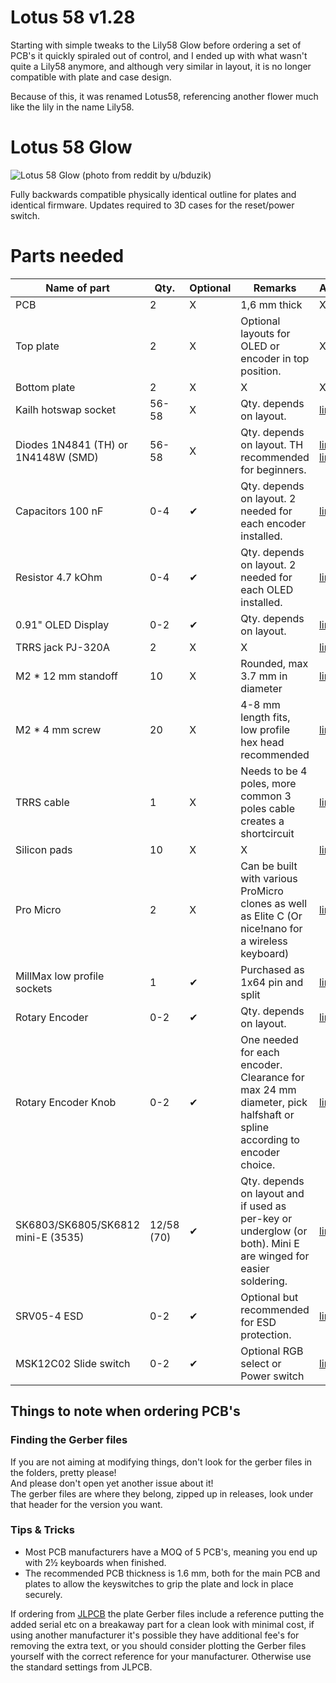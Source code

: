 # Lotus 58 v1.28

Starting with simple tweaks to the Lily58 Glow before ordering a set of PCB's it quickly spiraled out of control, and I ended up with what wasn't quite a Lily58 anymore, and although very similar in layout, it is no longer compatible with plate and case design. 

Because of this, it was renamed Lotus58, referencing another flower much like the lily in the name Lily58.

# Lotus 58 Glow

![Lotus 58 Glow](https://preview.redd.it/7apgomy67qf61.jpg?width=4032&format=pjpg&auto=webp&s=ce1f045339149a99311582d44b458c88c2b167a3)
(photo from reddit by u/bduzik)



Fully backwards compatible physically identical outline for plates and identical firmware. Updates required to 3D cases for the reset/power switch.


# Parts needed



| Name of part | Qty. | Optional | Remarks | Aliexpress |
| ------------ | ---- | -------- | ------- | --------------- |
| PCB          | 2    | X        | 1,6 mm thick | X           |
| Top plate         | 2 | X        | Optional layouts for OLED or encoder in top position. | X |
| Bottom plate         | 2 | X        | X | X |
| Kailh hotswap socket | 56-58 | X | Qty. depends on layout. | [link](https://www.aliexpress.com/item/-/4001051840976.html?spm=a2g0s.8937460.0.0.6f132e0eKYB5RQ&_ga=2.174414626.1036705865.1612730332-979734211.1611132916&_gac=1.119713146.1611132916.CjwKCAiAxp-ABhALEiwAXm6IyZF-HtTdP3MQioG5GOxLvsaJfBbhqTGIQbmV0LXKDx2MZSDJJJTbaBoCPkoQAvD_BwE) |
| Diodes 1N4841 (TH) or 1N4148W (SMD) | 56-58 | X | Qty. depends on layout. TH recommended for beginners. | [link(TH)](https://www.aliexpress.com/item/HOT-SELL-100-PCS-1N4148-DO-35-IN4148-Silicon-Switching-Diode-FREE-SHIPPMENT/32660088529.html?spm=a2g0s.8937460.0.0.c1b82e0edjrOT3&_ga=2.216963734.1036705865.1612730332-979734211.1611132916&_gac=1.53192282.1611132916.CjwKCAiAxp-ABhALEiwAXm6IyZF-HtTdP3MQioG5GOxLvsaJfBbhqTGIQbmV0LXKDx2MZSDJJJTbaBoCPkoQAvD_BwE) or [link(SMD)](https://www.aliexpress.ru/item/-/1005002059571417.html?spm=a2g0s.8937460.0.0.c1b82e0edjrOT3&_ga=2.216963734.1036705865.1612730332-979734211.1611132916&_gac=1.53192282.1611132916.CjwKCAiAxp-ABhALEiwAXm6IyZF-HtTdP3MQioG5GOxLvsaJfBbhqTGIQbmV0LXKDx2MZSDJJJTbaBoCPkoQAvD_BwE) |
| Capacitors 100 nF | 0-4 | ✔ | Qty. depends on layout. 2 needed for each encoder installed. | [link](https://www.aliexpress.com/item/-/32971478818.html?spm=a2g0s.8937460.0.0.6f132e0eKYB5RQ&_ga=2.149198518.1036705865.1612730332-979734211.1611132916&_gac=1.48473428.1611132916.CjwKCAiAxp-ABhALEiwAXm6IyZF-HtTdP3MQioG5GOxLvsaJfBbhqTGIQbmV0LXKDx2MZSDJJJTbaBoCPkoQAvD_BwE) |
| Resistor 4.7 kOhm | 0-4 | ✔ | Qty. depends on layout. 2 needed for each OLED installed. | [link](https://www.aliexpress.com/item/-/32847047012.html?spm=a2g0s.8937460.0.0.c1b82e0edjrOT3&_ga=2.241041155.1036705865.1612730332-979734211.1611132916&_gac=1.219449963.1611132916.CjwKCAiAxp-ABhALEiwAXm6IyZF-HtTdP3MQioG5GOxLvsaJfBbhqTGIQbmV0LXKDx2MZSDJJJTbaBoCPkoQAvD_BwE) |
| 0.91" OLED Display | 0-2 | ✔ | Qty. depends on layout. | [link](https://www.aliexpress.com/item/-/4001028384269.html?spm=a2g0s.8937460.0.0.c1b82e0edjrOT3&_ga=2.241041155.1036705865.1612730332-979734211.1611132916&_gac=1.219449963.1611132916.CjwKCAiAxp-ABhALEiwAXm6IyZF-HtTdP3MQioG5GOxLvsaJfBbhqTGIQbmV0LXKDx2MZSDJJJTbaBoCPkoQAvD_BwE) |
| TRRS jack PJ-320A | 2 | X | X | [link](https://www.aliexpress.com/item/-/4000114275750.html?spm=a2g0s.8937460.0.0.c1b82e0edjrOT3&_ga=2.148895671.1036705865.1612730332-979734211.1611132916&_gac=1.262958974.1611132916.CjwKCAiAxp-ABhALEiwAXm6IyZF-HtTdP3MQioG5GOxLvsaJfBbhqTGIQbmV0LXKDx2MZSDJJJTbaBoCPkoQAvD_BwE) |
| M2 * 12 mm standoff | 10 | X | Rounded, max 3.7 mm in diameter | [link](https://www.aliexpress.com/item/-/32863484622.html?spm=a2g0s.8937460.0.0.c1b82e0edjrOT3&_ga=2.215809815.1036705865.1612730332-979734211.1611132916&_gac=1.26395343.1611132916.CjwKCAiAxp-ABhALEiwAXm6IyZF-HtTdP3MQioG5GOxLvsaJfBbhqTGIQbmV0LXKDx2MZSDJJJTbaBoCPkoQAvD_BwE) |
| M2 * 4 mm screw | 20 | X | 4-8 mm length fits, low profile hex head recommended | [link](https://www.aliexpress.com/item/-/32966917947.html?spm=a2g0s.8937460.0.0.c1b82e0edjrOT3&_ga=2.246923140.1036705865.1612730332-979734211.1611132916&_gac=1.263439230.1611132916.CjwKCAiAxp-ABhALEiwAXm6IyZF-HtTdP3MQioG5GOxLvsaJfBbhqTGIQbmV0LXKDx2MZSDJJJTbaBoCPkoQAvD_BwE) |
| TRRS cable | 1 | X | Needs to be 4 poles, more common 3 poles cable creates a shortcircuit | [link](https://www.aliexpress.com/item/32905903526.html?spm=a2g0o.productlist.0.0.1ea55b40PsHOY6&algo_pvid=74ac6da4-21fa-4152-a7a7-805ba558a2d8&algo_expid=74ac6da4-21fa-4152-a7a7-805ba558a2d8-1&btsid=2100bb4c16148500192992030ee115&ws_ab_test=searchweb0_0,searchweb201602_,searchweb201603_) |
| Silicon pads | 10 | X | X | [link](https://www.aliexpress.com/item/-/32912066603.html?spm=a2g0s.8937460.0.0.6f132e0eKYB5RQ&_ga=2.145547188.1036705865.1612730332-979734211.1611132916&_gac=1.57255896.1611132916.CjwKCAiAxp-ABhALEiwAXm6IyZF-HtTdP3MQioG5GOxLvsaJfBbhqTGIQbmV0LXKDx2MZSDJJJTbaBoCPkoQAvD_BwE) |
| Pro Micro | 2 | X | Can be built with various ProMicro clones as well as Elite C (Or nice!nano for a wireless keyboard) | [link](https://www.aliexpress.com/item/-/32849563958.html?spm=a2g0s.8937460.0.0.c1b82e0edjrOT3&_ga=2.175422242.1036705865.1612730332-979734211.1611132916&_gac=1.225165928.1611132916.CjwKCAiAxp-ABhALEiwAXm6IyZF-HtTdP3MQioG5GOxLvsaJfBbhqTGIQbmV0LXKDx2MZSDJJJTbaBoCPkoQAvD_BwE) |
| MillMax low profile sockets | 1 | ✔ | Purchased as 1x64 pin and split | [link](https://eu.mouser.com/ProductDetail/575-641503)|
| Rotary Encoder | 0-2 | ✔ | Qty. depends on layout. | [link](https://www.aliexpress.com/item/10000056483250.html?spm=a2g0o.productlist.0.0.64951c5fKcPiug&algo_pvid=b530d9b1-fbd2-4598-bf53-bece1343826f&algo_expid=b530d9b1-fbd2-4598-bf53-bece1343826f-2&btsid=2100bdd016135510210168102eefcc&ws_ab_test=searchweb0_0,searchweb201602_,searchweb201603_) |
| Rotary Encoder Knob | 0-2 | ✔ | One needed for each encoder. Clearance for max 24 mm diameter, pick halfshaft or spline according to encoder choice.  | [link](https://www.aliexpress.com/item/10000056483250.html?spm=a2g0o.productlist.0.0.64951c5fKcPiug&algo_pvid=b530d9b1-fbd2-4598-bf53-bece1343826f&algo_expid=b530d9b1-fbd2-4598-bf53-bece1343826f-2&btsid=2100bdd016135510210168102eefcc&ws_ab_test=searchweb0_0,searchweb201602_,searchweb201603_) |
| SK6803/SK6805/SK6812 mini-E (3535) | 12/58 (70) | ✔ | Qty. depends on layout and if used as per-key or underglow (or both). Mini E are winged for easier soldering. | [link](https://www.aliexpress.com/item/4000475685852.html?spm=a2g0o.productlist.0.0.3ec76d0aSbZSMy&algo_pvid=c175ec6d-d797-4bad-885d-dd7ab2025889&algo_expid=c175ec6d-d797-4bad-885d-dd7ab2025889-1&btsid=0b0a01f816148497094017930e33f7&ws_ab_test=searchweb0_0,searchweb201602_,searchweb201603_) |
| SRV05-4	ESD | 0-2 | ✔ | Optional but recommended for ESD protection. | [link](https://www.lcsc.com/product-detail/Electrostatic-and-Surge-Protection-TVS-ESD_TECH-PUBLIC-SRV05-4_C558418.html)|
| MSK12C02 Slide switch | 0-2 | ✔ | Optional RGB select or Power switch | [link](https://www.lcsc.com/product-detail/Slide-Switches_SHOU-HAN-MSK12C02_C431540.html)|

## Things to note when ordering PCB's
### Finding the Gerber files
If you are not aiming at modifying things, don't look for the gerber files in the folders, pretty please!</BR>
And please don't open yet another issue about it! </BR>
The gerber files are where they belong, zipped up in releases, look under that header for the version you want.

### Tips & Tricks
- Most PCB manufacturers have a MOQ of 5 PCB's, meaning you end up with 2½ keyboards when finished.
- The recommended PCB thickness is 1.6 mm, both for the main PCB and plates to allow the keyswitches to grip the plate and lock in place securely.

If ordering from [JLPCB](https://www.jlpcb.com) the plate Gerber files include a reference putting the added serial etc on a breakaway part for a clean look with minimal cost, if using another manufacturer it's possible they have additional fee's for removing the extra text, or you should consider plotting the Gerber files yourself with the correct reference for your manufacturer. Otherwise use the standard settings from JLPCB.
